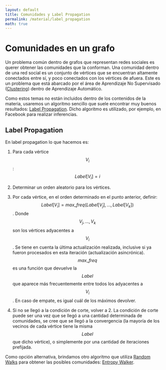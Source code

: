 ```yaml
---
layout: default
title: Comunidades y Label Propagation
permalink: /material/label_propagation
math: true
---
```


# Comunidades en un grafo

Un problema común dentro de grafos que representan redes sociales es querer obtener las comunidades que 
la conforman. Una comunidad dentro de una red social es un conjunto de vértices que se encuentran altamente
conectados entre sí, y poco conectados con los vértices de afuera. Este es un problema que está abarcado
por el área de Aprendizaje No Supervisado ([Clustering](https://en.wikipedia.org/wiki/Cluster_analysis))
dentro de Aprendizaje Automático. 

Como estos temas no están incluidos dentro de los contenidos de la materia, usaremos un algoritmo sencillo
que suele encontrar muy buenos resultados: [Label Propagation](http://arxiv.org/pdf/0709.2938v1.pdf). 
Dicho algoritmo es utilizado, por ejemplo, en Facebook para realizar inferencias.

## Label Propagation

En label propagation lo que hacemos es:

1. Para cada vértice $$V_i$$: $$Label[V_i] = i$$

1. Determinar un orden aleatorio para los vértices.

1. Por cada vértice, en el orden determinado en el punto anterior, definir: $$Label[V_i] = max\_freq(Label[V_j], ..., Label[V_k])$$.
Donde $$V_j, ..., V_k$$ son los vértices adyacentes a $$V_i$$. Se tiene en cuenta la última actualización
realizada, inclusive si ya fueron procesados en esta iteración (actualización asincrónica). 
$$max\_freq$$ es una función que devuelve la $$Label$$ que aparece más frecuentemente entre todos los 
adyacentes a $$V_i$$. En caso de empate, es igual cuál de los máximos devolver. 

1. Si no se llegó a la condición de corte, volver a 2. La condición de corte puede ser una vez que se llegó 
a una cantidad determinada de comunidades, se cree que se llegó a la convergencia (la mayoría de los
vecinos de cada vértice tiene la misma $$Label$$ que dicho vértice), o simplemente por una cantidad de
iteraciones prefijada.

Como opción alternativa, brindamos otro algoritmo que utiliza [Random Walks](random_walks) para obtener 
las posibles comunidades: 
[Entropy Walker](https://drive.google.com/file/d/0B8rBD4QSqWnSLTdWTXdFaUtUNjQ/view).

